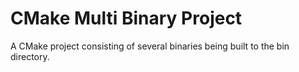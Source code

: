 # CMake Multi Binary Project

A CMake project consisting of several binaries being built to the bin directory. 
